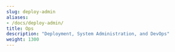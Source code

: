 ```yaml
---
slug: deploy-admin
aliases:
- /docs/deploy-admin/
title: Ops
description: "Deployment, System Administration, and DevOps"
weight: 1300
---
```

